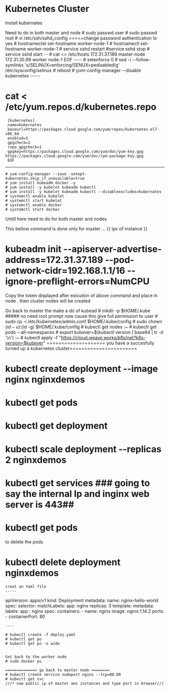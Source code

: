 # Kubernetes Cluster 
Install kubernates 

Need to do in both master and node
    # sudo passwd user
	# sudo passwd root
	 # vi /etc/ssh/sshd_config =====change password authentication to yes
    # hostnamectel set-hostname worker-node-1
     # hostnamectl set-hostname worker-node-1
      # service sshd restart
      #service sshd stop
     # service sshd start
     -- 
    # cat <<EOF>> /etc/hosts
      172.31.37.189 master-node
      172.31.35.99  worker node-1
     EOF
	 ----
    # setenforce 0
    # sed -i --follow-symlinks 's/SELINUX=enforcing/SENUX=pedisabled/g' /etc/sysconfig/selinux
    #  reboot
    # yum-config-manager --disable kubernetes
	 -----
   # cat <<EOF > /etc/yum.repos.d/kubernetes.repo
     [kubernetes]
     name=Kubernetes
     baseurl=https://packages.cloud.google.com/yum/repos/kubernetes-el7-x86_64
     enabled=1
     gpgcheck=1
     repo_gpgcheck=1
     gpgkey=https://packages.cloud.google.com/yum/doc/yum-key.gpg https://packages.cloud.google.com/yum/doc/rpm-package-key.gpg
     EOF
  ------
    # yum-config-manager --save -setopt-kubernetes.skip_if_unavailable=true
    # yum install kubeadm docker -y
    # yum install -y kubelet kubeadm kubectl
    # yum install -y kubelet kubeadm kubectl --disableexcludes=kubernates
    # systemctl enable kubelet
    # systemctl start kubelet
    # systemctl enable docker
    # systemctl start docker
  
Untill here need to do for both master and nodes

This bellow command is done only for master ...
                                           {{ ipv of instance }}
# kubeadm init --apiserver-advertise-address=172.31.37.189 --pod-network-cidr=192.168.1.1/16  --ignore-preflight-errors=NumCPU

Copy the token displayed after exicution of above command and place in node . then cluster nodes will be created

Go back to master the make a dir of kubead
     # mkdir -p $HOME/.kube    #####  no need root prompt now cause this give full permission to user
     # sudo cp -i /etc/kubernetes/admin.conf $HOME/.kube/config
	 # sudo chown $(id -u):$(id -g) $HOME/.kube/config
	 # kubectl get nodes
:~   # kubectl get pods --all-namespaces
	 # export kubever=$(kubectl version | base64 | tr -d '\n')
:~   # kubectl apply -f "https://cloud.weave.works/k8s/net?k8s-version=$kubever"
==================== you have a succesfully turned up a kubernetes cluster=======================



  # kubectl create deployment --image nginx nginxdemos
  # kubectl get pods
  # kubectl get deployment 
  # kubectl scale deployment --replicas 2 nginxdemos
  # kubectl get services    ### going to say the internal Ip and inginx web server is 443##
  # kubectl get pods
  to delete the pods
  # kubectl delete deployment nginxdemos
	creat an Yaml file 
	-----
apiVersion: apps/v1
kind: Deployment
metadata:
  name: nginx-hello-world
spec:
   selector:
      matchLabels:
        app: nginx
   replicas: 3
   template:
      metadata:
        labels:
         app : nginx
      spec:
        containers:
          - name: nginx
            image: nginx:1.14.2
            ports:
             - containerPort: 80

	
	
	
	
	----
	
	# kubectl create -f deploy.yaml
	# kubectl get po
	# kubectl get po -o wide
	
	
	Get back to the worker node
	# sudo docker ps
	
	============== go back to master node ========
	# kubectl create service nodeport nginx --tcp=80:80
	# kubectl get svc
	///* now public ip of master aws instances and type port in browser///



